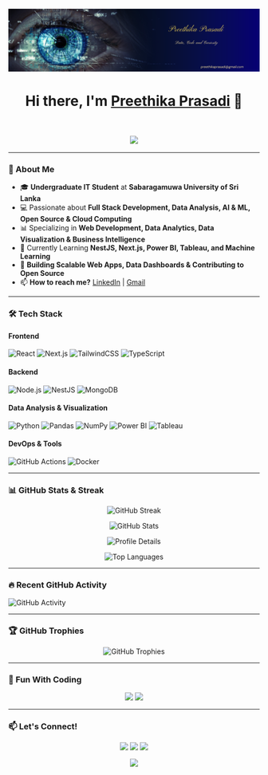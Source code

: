 ![Banner](https://github.com/preethikaprasadi/preethikaprasadi/blob/main/Banner.png)

<h1 align="center">Hi there, I'm <a href="https://github.com/preethikaprasadi">Preethika Prasadi</a> 👋<br><br></h1>

<p align="center">
  <img src="https://readme-typing-svg.herokuapp.com?font=Fira+Code&weight=600&size=24&duration=3000&pause=500&color=F75C7E&center=true&vCenter=true&width=550&lines=Full+Stack+Developer;Data+Analyst+%26+Visualization+Expert;AI+%26+ML+Enthusiast;Open+Source+Contributor;Tech+Speaker"/>
</p>

---

### 🚀 About Me

- 🎓 **Undergraduate IT Student** at **Sabaragamuwa University of Sri Lanka**
- 💻 Passionate about **Full Stack Development, Data Analysis, AI & ML, Open Source & Cloud Computing**
- 📊 Specializing in **Web Development, Data Analytics, Data Visualization & Business Intelligence**
- 🌱 Currently Learning **NestJS, Next.js, Power BI, Tableau, and Machine Learning**
- 🚀 **Building Scalable Web Apps, Data Dashboards & Contributing to Open Source**
- 📫 **How to reach me?** [LinkedIn](linkedin.com/in/preethika-prasadi-663637318) | [Gmail](preethikaprasadi@gmail.com)

---

### 🛠️ Tech Stack

#### **Frontend**
![React](https://img.shields.io/badge/-React-61DAFB?style=for-the-badge&logo=react&logoColor=black)
![Next.js](https://img.shields.io/badge/-Next.js-000000?style=for-the-badge&logo=nextdotjs&logoColor=white)
![TailwindCSS](https://img.shields.io/badge/-TailwindCSS-38B2AC?style=for-the-badge&logo=tailwind-css&logoColor=white)
![TypeScript](https://img.shields.io/badge/-TypeScript-3178C6?style=for-the-badge&logo=typescript&logoColor=white)

#### **Backend**
![Node.js](https://img.shields.io/badge/-Node.js-339933?style=for-the-badge&logo=nodedotjs&logoColor=white)
![NestJS](https://img.shields.io/badge/-NestJS-E0234E?style=for-the-badge&logo=nestjs&logoColor=white)
![MongoDB](https://img.shields.io/badge/-MongoDB-47A248?style=for-the-badge&logo=mongodb&logoColor=white)

#### **Data Analysis & Visualization**
![Python](https://img.shields.io/badge/-Python-3776AB?style=for-the-badge&logo=python&logoColor=white)
![Pandas](https://img.shields.io/badge/-Pandas-150458?style=for-the-badge&logo=pandas&logoColor=white)
![NumPy](https://img.shields.io/badge/-NumPy-013243?style=for-the-badge&logo=numpy&logoColor=white)
![Power BI](https://img.shields.io/badge/-Power%20BI-F2C811?style=for-the-badge&logo=powerbi&logoColor=black)
![Tableau](https://img.shields.io/badge/-Tableau-E97627?style=for-the-badge&logo=tableau&logoColor=white)

#### **DevOps & Tools**
![GitHub Actions](https://img.shields.io/badge/-GitHub%20Actions-2088FF?style=for-the-badge&logo=github-actions&logoColor=white)
![Docker](https://img.shields.io/badge/-Docker-2496ED?style=for-the-badge&logo=docker&logoColor=white)

---

### 📊 GitHub Stats & Streak
<p align="center">
  <img src="https://github-readme-streak-stats.herokuapp.com?user=preethikaprasadi&theme=radical" alt="GitHub Streak" />
</p>
<p align="center">
  <img src="https://github-readme-stats.vercel.app/api?username=preethikaprasadi&show_icons=true&theme=radical" alt="GitHub Stats" />
</p>
<p align="center">
  <img src="https://github-profile-summary-cards.vercel.app/api/cards/profile-details?username=preethikaprasadi&theme=radical" alt="Profile Details" />
</p>
<p align="center">
  <img src="https://github-readme-stats.vercel.app/api/top-langs/?username=preethikaprasadi&layout=compact&theme=radical" alt="Top Languages" />
</p>

---

### 🔥 Recent GitHub Activity
![GitHub Activity](https://github-readme-activity-graph.vercel.app/graph?username=preethikaprasadi&theme=react-dark)

---

### 🏆 GitHub Trophies
<p align="center">
  <img src="https://github-profile-trophy.vercel.app/?username=preethikaprasadi&theme=radical&margin-w=15" alt="GitHub Trophies" />
</p>

---

### 🎨 Fun With Coding
<p align="center">
  <img src="https://media.giphy.com/media/xT9IgzoKnwFNmISR8I/giphy.gif" width="300" />
  <img src="https://media.giphy.com/media/QTfX9Ejfra3ZmNxh6B/giphy.gif" width="300" />
</p>

---

### 📫 Let's Connect!
<p align="center">
  <a href="linkedin.com/in/preethika-prasadi-663637318"><img src="https://img.shields.io/badge/-LinkedIn-blue?style=for-the-badge&logo=linkedin&logoColor=white"/></a>
  <a href="https://github.com/preethikaprasadi"><img src="https://img.shields.io/badge/-GitHub-black?style=for-the-badge&logo=github&logoColor=white"/></a>
  <a href="https://youtube.com/@preethikaprasadi3968?si=N_Z0ZKxR787PN9x_"><img src="https://img.shields.io/badge/-YouTube-FF0000?style=for-the-badge&logo=youtube&logoColor=white"/></a>
</p>

<p align="center">
  <img src="https://readme-typing-svg.herokuapp.com?font=Fira+Code&weight=600&size=24&duration=3000&pause=500&color=36BCF7&center=true&vCenter=true&width=600&lines=Let's+Connect!+%F0%9F%91%8B;Follow+Me+For+More+Awesome+Projects!"/>
</p>
